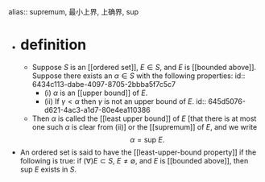 alias:: supremum, 最小上界, 上确界, sup

- # definition
	- Suppose $S$ is an [[ordered set]], $E\in S$, and $E$ is [[bounded above]]. Suppose there exists an $\alpha\in S$ with the following properties:
	  id:: 6434c113-dabe-4097-8705-2bbba5f7c5c7
		- (i) $\alpha$ is an [[upper bound]] of $E$.
		- (ii) If $\gamma < \alpha$ then $\gamma$ is not an upper bound of $E$.
		  id:: 645d5076-d621-4ac3-a1d7-80e4ea110386
	- Then $\alpha$ is called the [[least upper bound]] of $E$ [that there is at most one such $\alpha$ is clear from (ii)] or the [[supremum]] of $E$, and we write
	  $$\alpha=\mathrm{sup}\ E.$$
- An ordered set is said to have the [[least-upper-bound property]] if the following is true:
  if ($\forall$)$E\subset S$, $E\ne \emptyset$, and $E$ is [[bounded above]], then $\mathrm{sup}\ E$ exists in $S$.